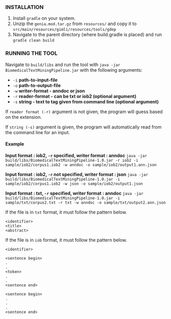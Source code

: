### INSTALLATION ###

1. Install `gradle` on your system.
2. Unzip the `genia.mod.tar.gz` from `resources/` and copy it to `src/main/resources/gimli/resources/tools/gdep`
3. Navigate to the parent directory (where build.gradle is placed) and run `gradle clean build`

### RUNNING THE TOOL ###

Navigate to `build/libs` and run the tool with `java -jar BiomedicalTextMiningPipeline.jar` with the following arguments:
* `-i` **path-to-input-file** 
* `-o` **path-to-output-file**
* `-w` **writer-format - anndoc or json**
* `-r` **reader-format - can be txt or iob2 (optional argument)**
* `-s` **string - text to tag given from command line (optional argument)**

If `reader format (-r)` argument is not given, the program will guess based on the extension.

If `string (-s)` argument is given, the program will automatically read from the command line for an input.

#### Example ####

**Input format : iob2, `-r` specified, writer format : anndoc**
`java -jar build/libs/BiomedicalTextMiningPipeline-1.0.jar -r iob2 -i sample/iob2/corpus1.iob2 -w anndoc -o sample/iob2/output1.ann.json`

**Input format : iob2, `-r` not specified, writer format : json**
`java -jar build/libs/BiomedicalTextMiningPipeline-1.0.jar -i sample/iob2/corpus1.iob2 -w json -o sample/iob2/output1.json`

**Input format : txt, `-r` specified, writer format : anndoc**
`java -jar build/libs/BiomedicalTextMiningPipeline-1.0.jar -i sample/txt/corpus2.txt -r txt -w anndoc -o sample/txt/output2.ann.json`

If the file is in `txt` format, it must follow the pattern below.

```text
<identifier>
<title>
<abstract>
```

If the file is in `iob` format, it must follow the pattern below.

```text
<identifier>

<sentence begin>
.
.
<token>
.
.
<sentence end>

<sentence begin>
.
.
.
<sentence end>
```
